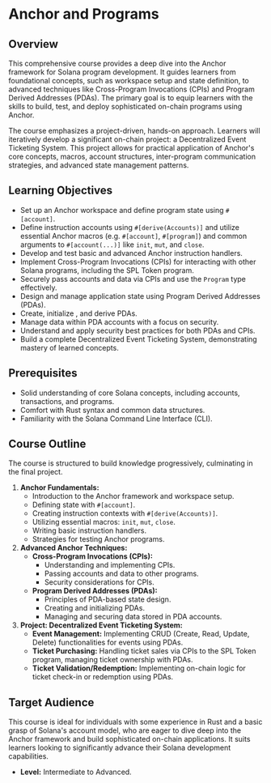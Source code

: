 # Anchor and Programs

## Overview

This comprehensive course provides a deep dive into the Anchor framework for Solana program development. It guides learners from foundational concepts, such as workspace setup and state definition, to advanced techniques like Cross-Program Invocations (CPIs) and Program Derived Addresses (PDAs). The primary goal is to equip learners with the skills to build, test, and deploy sophisticated on-chain programs using Anchor.

The course emphasizes a project-driven, hands-on approach. Learners will iteratively develop a significant on-chain project: a Decentralized Event Ticketing System. This project allows for practical application of Anchor's core concepts, macros, account structures, inter-program communication strategies, and advanced state management patterns.

## Learning Objectives

- Set up an Anchor workspace and define program state using `#[account]`.
- Define instruction accounts using `#[derive(Accounts)]` and utilize essential Anchor macros (e.g. `#[account]`, `#[program]`) and common arguments to `#[account(...)]` like `init`, `mut`, and `close`.
- Develop and test basic and advanced Anchor instruction handlers.
- Implement Cross-Program Invocations (CPIs) for interacting with other Solana programs, including the SPL Token program.
- Securely pass accounts and data via CPIs and use the `Program` type effectively.
- Design and manage application state using Program Derived Addresses (PDAs).
- Create, initialize , and derive PDAs.
- Manage data within PDA accounts with a focus on security.
- Understand and apply security best practices for both PDAs and CPIs.
- Build a complete Decentralized Event Ticketing System, demonstrating mastery of learned concepts.

## Prerequisites

- Solid understanding of core Solana concepts, including accounts, transactions, and programs.
- Comfort with Rust syntax and common data structures.
- Familiarity with the Solana Command Line Interface (CLI).

## Course Outline

The course is structured to build knowledge progressively, culminating in the final project.

1.  **Anchor Fundamentals:**
    - Introduction to the Anchor framework and workspace setup.
    - Defining state with `#[account]`.
    - Creating instruction contexts with `#[derive(Accounts)]`.
    - Utilizing essential macros: `init`, `mut`, `close`.
    - Writing basic instruction handlers.
    - Strategies for testing Anchor programs.
2.  **Advanced Anchor Techniques:**
    - **Cross-Program Invocations (CPIs):**
      - Understanding and implementing CPIs.
      - Passing accounts and data to other programs.
      - Security considerations for CPIs.
    - **Program Derived Addresses (PDAs):**
      - Principles of PDA-based state design.
      - Creating and initializing PDAs.
      - Managing and securing data stored in PDA accounts.
3.  **Project: Decentralized Event Ticketing System:**
    - **Event Management:** Implementing CRUD (Create, Read, Update, Delete) functionalities for events using PDAs.
    - **Ticket Purchasing:** Handling ticket sales via CPIs to the SPL Token program, managing ticket ownership with PDAs.
    - **Ticket Validation/Redemption:** Implementing on-chain logic for ticket check-in or redemption using PDAs.

## Target Audience

This course is ideal for individuals with some experience in Rust and a basic grasp of Solana's account model, who are eager to dive deep into the Anchor framework and build sophisticated on-chain applications. It suits learners looking to significantly advance their Solana development capabilities.

- **Level:** Intermediate to Advanced.
